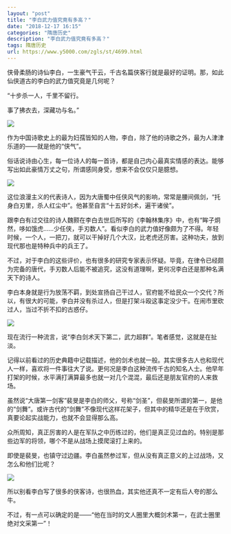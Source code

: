 ```yaml
---
layout: "post"
title: "李白武力值究竟有多高？"
date: "2018-12-17 16:15"
categories: "隋唐历史"
description: "李白武力值究竟有多高？"
tags: 隋唐历史
url: https://www.y5000.com/zgls/st/4699.html
---
```






侠骨柔肠的诗仙李白，一生豪气干云，千古名篇侠客行就是最好的证明。那，如此仙侠道古的李白的武力值究竟是几何呢？

“十步杀一人，千里不留行。

事了拂衣去，深藏功与名。”

![](https://img.y5000.com/uploads/allimg/161107/115J45136-0.jpg)

作为中国诗歌史上的最为妇孺皆知的人物，李白，除了他的诗歌之外，最为人津津乐道的——就是他的“侠气”。

俗话说诗由心生，每一位诗人的每一首诗，都是自己内心最真实情感的表达。能够写出如此豪情万丈之句，所谓感同身受，想来不会仅仅只是臆想。

![](https://img.y5000.com/uploads/allimg/161107/115J42120-1.jpg)

这位浪漫主义的代表诗人，因为大唐蜀中任侠风气的影响，常常是腰间佩剑，“托身白刃里，杀人红尘中”。他甚至自言“十五好剑术，遍干诸侯”。

跟李白有过交往的诗人魏颢在李白去世后所写的《李翰林集序》中，也有“眸子炯然，哆如饿虎……少任侠，手刃数人”。看似李白的武力值好像颇为了不得。年轻时候，一个人，一把刀，就可以干掉好几个大汉，比老虎还厉害。这种功夫，放到现代那也是特种兵中的兵王了。

不过，对于李白的这些评价，也有很多的研究专家表示怀疑。毕竟，在律令已经颇为完备的唐代，手刃数人后能不被追究，这没有道理啊，更何况李白还是那种名满天下的诗人。

李白本身就是行为放荡不羁，到处宣扬自己干过人，官府能不给民众一个交代？所以，有很大的可能，李白并没有杀过人，但是打架斗殴这事定没少干。在闹市里砍过人，当过不折不扣的古惑仔。

![](https://img.y5000.com/uploads/allimg/161107/115J462Y-2.jpg)

现在流行一种流言，说“李白剑术天下第二，武力超群”。笔者感觉，这就是在扯淡。

记得以前看过的历史典籍中记载描述，他的剑术也就一般。其实很多古人也和现代人一样，喜欢将一件事往大了说。更何况是李白这种流传千古的知名人士。他早年打架的时候，水平满打满算最多也就一对几个混混，最后还是朋友官府的人来救场。

虽然说“大唐第一剑客”裴旻是李白的师父，号称“剑圣”，但裴旻所谓的第一，是他的“剑舞”。或许古代的“剑舞”不像现代这样花架子，但其中的精华还是在于欣赏，真要论起实战能力，也就不会显得那么高。

众所周知，真正厉害的人是在军队之中历练过的，他们是真正见过血的。特别是那些边军的将领，哪个不是从战场上摸爬滚打上来的。

即使是裴旻，也镇守过边疆。李白虽然参过军，但从没有真正意义的上过战场，又怎么和他们比呢？

![](https://img.y5000.com/uploads/allimg/161107/115J45337-3.jpg)

所以别看李白写了很多的侠客诗，也很热血，其实他还真不一定有后人夸的那么牛。

不过，有一点可以确定的是——“他在当时的文人圈里大概剑术第一，在武士圈里绝对文采第一”！
